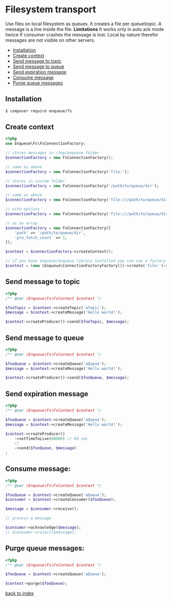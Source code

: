 # Filesystem transport

Use files on local filesystem as queues. 
It creates a file per queue\topic. 
A message is a line inside the file.
**Limitations** It works only in auto ack mode hence If consumer crashes the message is lost. Local by nature therefor messages are not visible on other servers.  

* [Installation](#installation)
* [Create context](#create-context)
* [Send message to topic](#send-message-to-topic)
* [Send message to queue](#send-message-to-queue)
* [Send expiration message](#send-expiration-message)
* [Consume message](#consume-message)
* [Purge queue messages](#purge-queue-messages)

## Installation

```bash
$ composer require enqueue/fs
```

## Create context

```php
<?php
use Enqueue\Fs\FsConnectionFactory;

// stores messages in /tmp/enqueue folder
$connectionFactory = new FsConnectionFactory();

// same as above
$connectionFactory = new FsConnectionFactory('file:');

// stores in custom folder
$connectionFactory = new FsConnectionFactory('/path/to/queue/dir');

// same as above
$connectionFactory = new FsConnectionFactory('file:///path/to/queue/dir');

// with options
$connectionFactory = new FsConnectionFactory('file:///path/to/queue/dir?pre_fetch_count=1');

// as an array
$connectionFactory = new FsConnectionFactory([
    'path' => '/path/to/queue/dir',
    'pre_fetch_count' => 1,
]);

$context = $connectionFactory->createContext();

// if you have enqueue/enqueue library installed you can use a factory to build context from DSN 
$context = (new \Enqueue\ConnectionFactoryFactory())->create('file:')->createContext();
```

## Send message to topic

```php
<?php
/** @var \Enqueue\Fs\FsContext $context */

$fooTopic = $context->createTopic('aTopic');
$message = $context->createMessage('Hello world!');

$context->createProducer()->send($fooTopic, $message);
```

## Send message to queue 

```php
<?php
/** @var \Enqueue\Fs\FsContext $context */

$fooQueue = $context->createQueue('aQueue');
$message = $context->createMessage('Hello world!');

$context->createProducer()->send($fooQueue, $message);
```

## Send expiration message

```php
<?php
/** @var \Enqueue\Fs\FsContext $context */

$fooQueue = $context->createQueue('aQueue');
$message = $context->createMessage('Hello world!');

$context->createProducer()
    ->setTimeToLive(60000) // 60 sec
    //    
    ->send($fooQueue, $message)
;
```

## Consume message:

```php
<?php
/** @var \Enqueue\Fs\FsContext $context */

$fooQueue = $context->createQueue('aQueue');
$consumer = $context->createConsumer($fooQueue);

$message = $consumer->receive();

// process a message

$consumer->acknowledge($message);
// $consumer->reject($message);
```

## Purge queue messages:

```php
<?php
/** @var \Enqueue\Fs\FsContext $context */

$fooQueue = $context->createQueue('aQueue');

$context->purge($fooQueue);
```

[back to index](../index.md)